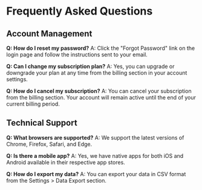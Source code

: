 # Frequently Asked Questions

## Account Management

**Q: How do I reset my password?**
A: Click the "Forgot Password" link on the login page and follow the instructions sent to your email.

**Q: Can I change my subscription plan?**
A: Yes, you can upgrade or downgrade your plan at any time from the billing section in your account settings.

**Q: How do I cancel my subscription?**
A: You can cancel your subscription from the billing section. Your account will remain active until the end of your current billing period.

## Technical Support

**Q: What browsers are supported?**
A: We support the latest versions of Chrome, Firefox, Safari, and Edge.

**Q: Is there a mobile app?**
A: Yes, we have native apps for both iOS and Android available in their respective app stores.

**Q: How do I export my data?**
A: You can export your data in CSV format from the Settings > Data Export section.